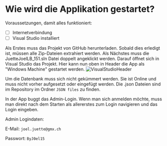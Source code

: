 # Wie wird die Applikation gestartet?
Voraussetzungen, damit alles funktioniert:
- [ ] Internetverbindung
- [ ] Visual Studio installiert

Als Erstes muss das Projekt von GitHub herunterladen. Sobald dies erledigt ist, müssen alle Zip-Dateien extrahiert werden. 
Als Nächstes muss die JuetteJoelLB_151.sln Datei doppelt angeklickt werden. Darauf öffnet sich in Visual Studio das Projekt.
Hier kann nun oben in Header die App als "Windows Machine" gestartet werden.
![VisualStudioHeader](https://user-images.githubusercontent.com/69578012/222435667-7e52b2f5-b6c7-4618-a4ff-19df23244eed.png)

Um die Datenbank muss sich nicht gekümmert werden. Sie ist Online und muss nicht vorher aufgesetzt oder eingefügt werden. Die .json Dateien sind im Repository im Ordner `JSON files` zu finden.

In der App buggt das Admin-Login. Wenn man sich anmelden möchte, muss man direkt nach dem Starten als allererstes zum Login navigieren und das Login eingeben.

Admin Logindaten:

E-Mail: `joel.juette@gmx.ch`

Passwort: `ByJ0el15`

